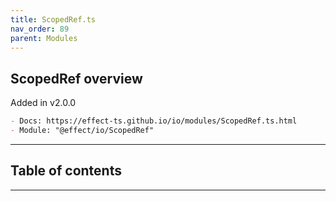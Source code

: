 ```yaml
---
title: ScopedRef.ts
nav_order: 89
parent: Modules
---
```


## ScopedRef overview

Added in v2.0.0

```md
- Docs: https://effect-ts.github.io/io/modules/ScopedRef.ts.html
- Module: "@effect/io/ScopedRef"
```

---

<h2 class="text-delta">Table of contents</h2>

---

